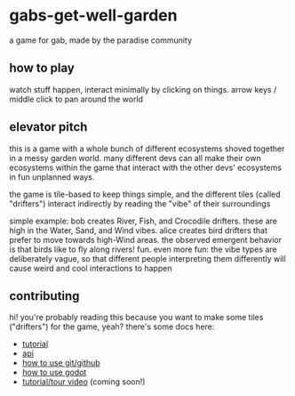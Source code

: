# gabs-get-well-garden

a game for gab, made by the paradise community

## how to play

watch stuff happen, interact minimally by clicking on things. arrow keys / middle click to pan around the world

## elevator pitch

this is a game with a whole bunch of different ecosystems shoved together in a messy garden world.
many different devs can all make their own ecosystems within the game that interact with the other devs' ecosystems in fun unplanned ways.

the game is tile-based to keep things simple, and the different tiles (called "drifters") interact indirectly by reading the "vibe" of their surroundings

simple example: bob creates River, Fish, and Crocodile drifters. these are high in the Water, Sand, and Wind vibes. alice creates bird drifters that prefer to move towards high-Wind areas. the observed emergent behavior is that birds like to fly along rivers! fun. even more fun: the vibe types are deliberately vague, so that different people interpreting them differently will cause weird and cool interactions to happen

## contributing

hi! you're probably reading this because you want to make some tiles ("drifters") for the game, yeah? there's some docs here:

* [tutorial](./docs/tutorial.md)
* [api](./docs/api.md)
* [how to use git/github](./docs/how2git.md)
* [how to use godot](./docs/how2godot.md)
* [tutorial/tour video](./docs/video.md) (coming soon!)

